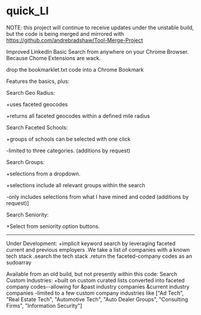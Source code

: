 # quick_LI
NOTE: this project will continue to receive updates under the unstable build, but the code is being merged and mirrored with https://github.com/andrebradshaw/Tool-Merge-Project


Improved LinkedIn Basic Search from anywhere on your Chrome Browser. Because Chome Extensions are wack.

drop the bookmarklet.txt code into a Chrome Bookmark 

Features the basics, plus:


Search Geo Radius: 

+uses faceted geocodes

+returns all faceted geocodes within a defined mile radius



Search Faceted Schools:

+groups of schools can be selected with one click

-limited to three categories. (additions by request)



Search Groups:

+selections from a dropdown. 

+selections include all relevant groups within the search

-only includes selections from what I have mined and coded (additions by request)]



Search Seniority:

+Select from seniority option buttons. 


_________________________________________________
Under Development:
+implicit keyword search by leveraging faceted current and previous employers
  .We take a list of companies with a known tech stack
  .search the tech stack
  .return the faceted-company codes as an sudoarray


Available from an old build, but not presently within this code:
Search Custom Industries:
+built on custom curated lists converted into faceted company codes--allowing for
  &past industry companies
  &current industry companies
-limited to a few custom company industries like ["Ad Tech", "Real Estate Tech", "Automotive Tech", "Auto Dealer Groups", "Consulting Firms", "Information Security"]
